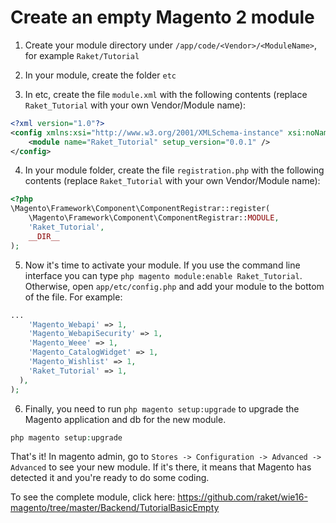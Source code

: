 # Create an empty Magento 2 module

1) Create your module directory under `/app/code/<Vendor>/<ModuleName>`, for example `Raket/Tutorial`

2) In your module, create the folder `etc`

3) In etc, create the file `module.xml` with the following contents (replace `Raket_Tutorial` with your own Vendor/Module name):

```xml
<?xml version="1.0"?>
<config xmlns:xsi="http://www.w3.org/2001/XMLSchema-instance" xsi:noNamespaceSchemaLocation="urn:magento:framework:Module/etc/module.xsd">
    <module name="Raket_Tutorial" setup_version="0.0.1" />
</config>
```

4) In your module folder, create the file `registration.php` with the following contents (replace `Raket_Tutorial` with your own Vendor/Module name):
```php
<?php
\Magento\Framework\Component\ComponentRegistrar::register(
    \Magento\Framework\Component\ComponentRegistrar::MODULE,
    'Raket_Tutorial',
    __DIR__
);
```

5) Now it's time to activate your module. If you use the command line interface you can type `php magento module:enable Raket_Tutorial`. Otherwise, open `app/etc/config.php` and add your module to the bottom of the file. For example:
```php
...
    'Magento_Webapi' => 1,
    'Magento_WebapiSecurity' => 1,
    'Magento_Weee' => 1,
    'Magento_CatalogWidget' => 1,
    'Magento_Wishlist' => 1,
    'Raket_Tutorial' => 1,
  ),
);
```
6) Finally, you need to run `php magento setup:upgrade` to upgrade the Magento application and db for the new module.
```php
php magento setup:upgrade
```

That's it! In magento admin, go to `Stores -> Configuration -> Advanced -> Advanced` to see your new module. If it's there, it means that Magento has detected it and you're ready to do some coding.

To see the complete module, click here: https://github.com/raket/wie16-magento/tree/master/Backend/TutorialBasicEmpty
